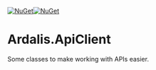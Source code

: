 
[![NuGet](https://img.shields.io/nuget/v/Ardalis.ApiClient.svg)](https://www.nuget.org/packages/Ardalis.ApiClient)[![NuGet](https://img.shields.io/nuget/dt/Ardalis.ApiClient.svg)](https://www.nuget.org/packages/Ardalis.ApiClient)

# Ardalis.ApiClient

Some classes to make working with APIs easier.
